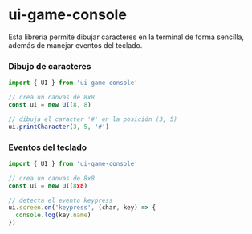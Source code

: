 # ui-game-console

Esta librería permite dibujar caracteres en la terminal de forma sencilla, además de manejar eventos del teclado.

### Dibujo de caracteres
```javascript
import { UI } from 'ui-game-console'

// crea un canvas de 8x8
const ui = new UI(8, 8)

// dibuja el caracter '#' en la posición (3, 5)
ui.printCharacter(3, 5, '#')
```

### Eventos del teclado
```javascript
import { UI } from 'ui-game-console'

// crea un canvas de 8x8
const ui = new UI(8x8)

// detecta el evento keypress
ui.screen.on('keypress', (char, key) => {
  console.log(key.name)
})
```